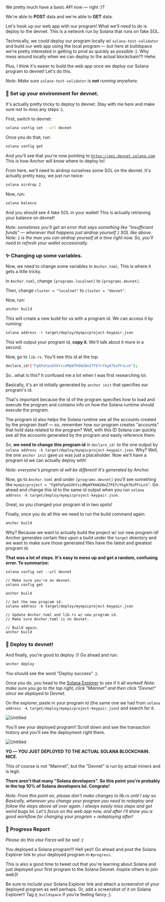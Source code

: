 We pretty much have a basic API now — right :)?

We're able to **POST** data and we're able to **GET** data.

Let's hook up our web app with our program! What we'll need to do is deploy to the devnet. This is a network run by Solana that runs on fake SOL.

Technically, we *could* deploy our program locally w/ `solana-test-validator` and build our web app using the local program — but here at buildspace we're pretty interested in getting to prod as quickly as possible :). Why mess around locally when we can deploy to the actual blockchain!?! Hehe.

Plus, I think it's easier to build the web app once we deploy our Solana program to devnet! Let's do this.

*Note: Make sure `solana-test-validator` is **not** running anywhere.*

### 🌳 Set up your environment for devnet.

It's actually pretty tricky to deploy to devnet. Stay with me here and make sure not to miss any steps :).

First, switch to devnet:

```bash
solana config set --url devnet
```

Once you do that, run:

```bash
solana config get
```

And you'll see that you're now pointing to [`https://api.devnet.solana.com`](https://api.devnet.solana.com/). This is how Anchor will know where to deploy to!

From here, we'll need to airdrop ourselves some SOL on the devnet. It's actually pretty easy, we just run twice:

```bash
solana airdrop 2
```

Now, run:

```bash
solana balance
```

And you should see 4 fake SOL in your wallet! This is actually retrieving your balance on devnet!

*Note: sometimes you'll get an error that says something like "insufficient funds" — whenever that happens just airdrop yourself `2` SOL like above. Note: `2` is the max you can airdrop yourself at a time right now. So, you'll need to refresh your wallet occasionally.*

### ✨ Changing up some variables.

Now, we need to change some variables in `Anchor.toml`. This is where it gets a little tricky.

In `Anchor.toml`, change `[programs.localnet]` to `[programs.devnet]`.

Then, change `cluster = "localnet"` to `cluster = "devnet"`.

Now, run:

```bash
anchor build
```

This will create a new build for us with a program id. We can access it by running:

```bash
solana address -k target/deploy/myepicproject-keypair.json
```

This will output your program id, **copy it**. We'll talk about it more in a second.

Now, go to `lib.rs`. You'll see this id at the top.

```bash
declare_id!("Fg6PaFpoGXkYsidMpWTK6W2BeZ7FEfcYkg476zPFsLnS");
```

So...what is this? It confused me a lot when I was first researching lol.

Basically, it's an id initially generated by `anchor init` that specifies our program's id.

That's important because the id of the program specifies how to load and execute the program and contains info on how the Solana runtime should execute the program.

The program id also helps the Solana runtime see all the accounts created by the program itself — so, remember how our program creates "accounts" that hold data related to the program? Well, with this ID Solana can quickly see all the accounts generated by the program and easily reference them.

So, **we need to change this program id** in `declare_id!` to the one output by `solana address -k target/deploy/myepicproject-keypair.json`. Why? Well, the one `anchor init` gave us was just a placeholder. Now we'll have a program id we can actually deploy with!

*Note: everyone's program id will be different! It's generated by Anchor.*

Now, go to `Anchor.toml` and under `[programs.devnet]` you'll see something like `myepicproject = "Fg6PaFpoGXkYsidMpWTK6W2BeZ7FEfcYkg476zPFsLnS"`. Go ahead and change this id to the same id output when you run `solana address -k target/deploy/myepicproject-keypair.json`.

Great, so you changed your program id in two spots!

Finally, once you do all this we need to run the build command again:

```bash
anchor build
```

Why? Because we want to actually build the project w/ our new program id! Anchor generates certain files upon a build under the `target` directory and we want to make sure those generated files have the latest and greatest program id.

**That was a lot of steps. It's easy to mess up and get a random, confusing error. To summarize:**

```
solana config set --url devnet

// Make sure you're on devnet.
solana config get

anchor build

// Get the new program id.
solana address -k target/deploy/myepicproject-keypair.json

// Update Anchor.toml and lib.rs w/ new program id.
// Make sure Anchor.toml is on devnet.

// Build again.
anchor build
```

### 🚀 Deploy to devnet!

And finally, you're good to deploy :)! Go ahead and run:

```bash
anchor deploy
```

You should see the word "Deploy success" :).

Once you do, you head to the [Solana Explorer](https://explorer.solana.com/?cluster=devnet) to see if it all worked! *Note: make sure you go to the top right, click "Mainnet" and then click "Devnet" since we deployed to Devnet.*

On the explorer, paste in your program id (the same one we had from `solana address -k target/deploy/myepicproject-keypair.json`) and search for it. 

![Untitled](https://i.imgur.com/U2wgQpj.png)

You'll see your deployed program!! Scroll down and see the transaction history and you'll see the deployment right there.

![Untitled](https://i.imgur.com/KeTHI7p.png)

**YO — YOU JUST DEPLOYED TO THE ACTUAL SOLANA BLOCKCHAIN. NICE.**

This of course is not "Mainnet", but the "Devnet" is run by actual miners and is legit.

**There aren't that many "Solana developers". So this point you're probably in the top 10% of Solana developers lol. Congrats!**

*Note: From this point on, please don't make changes to lib.rs until I say so. Basically, whenever you change your program you need to redeploy and follow the steps above all over again. I always easily miss steps and get weird bugs lol. Let's focus on the web app now, and after I'll show you a good workflow for changing your program + redeploying after!*

### 🚨 Progress Report

*Please do this else Farza will be sad :(*

You deployed a Solana program!!! Hell yes!! Go ahead and post the Solana Explorer link to your deployed program in `#progress`.

This is also a good time to tweet out that you're learning about Solana and just deployed your first program to the Solana Devnet. Inspire others to join web3!

Be sure to include your Solana Explorer link and attach a screenshot of your deployed program as well perhaps. Or, add a screenshot of it on Solana Explorer!! Tag `@_buildspace` if you're feeling fancy ;).
